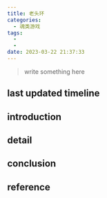 ```yaml
---
title: 老头环
categories:
  - 魂类游戏
tags:
  - 
  - 
date: 2023-03-22 21:37:33
---
```


<!-- 就算引导破碎，您也一定要当上艾尔登王。 -->


>write something here


## last updated timeline


## introduction


## detail


## conclusion


## reference
